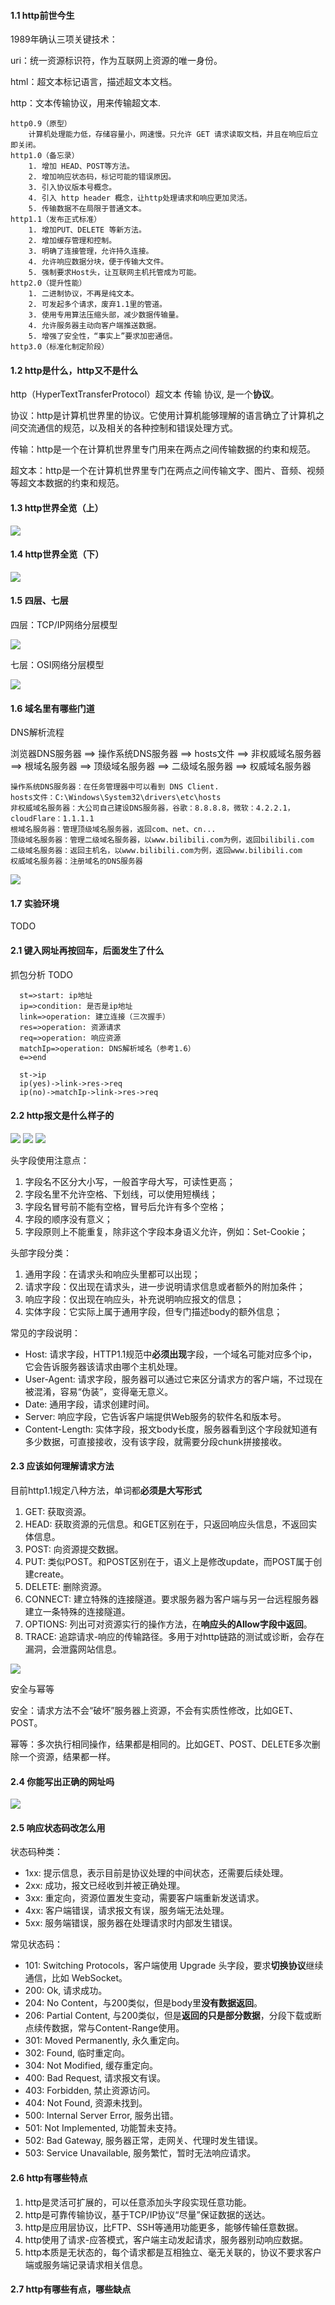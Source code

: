 #### 1.1 http前世今生

1989年确认三项关键技术：

uri：统一资源标识符，作为互联网上资源的唯一身份。

html：超文本标记语言，描述超文本文档。

http：文本传输协议，用来传输超文本.

    http0.9（原型）
        计算机处理能力低，存储容量小，网速慢。只允许 GET 请求读取文档，并且在响应后立即关闭。
    http1.0（备忘录）
        1. 增加 HEAD、POST等方法。
        2. 增加响应状态码，标记可能的错误原因。
        3. 引入协议版本号概念。
        4. 引入 http header 概念，让http处理请求和响应更加灵活。
        5. 传输数据不在局限于普通文本。
    http1.1（发布正式标准）
        1. 增加PUT、DELETE 等新方法。
        2. 增加缓存管理和控制。
        3. 明确了连接管理，允许持久连接。
        4. 允许响应数据分块，便于传输大文件。
        5. 强制要求Host头，让互联网主机托管成为可能。
    http2.0（提升性能）
        1. 二进制协议，不再是纯文本。
        2. 可发起多个请求，废弃1.1里的管道。
        3. 使用专用算法压缩头部，减少数据传输量。
        4. 允许服务器主动向客户端推送数据。
        5. 增强了安全性，“事实上”要求加密通信。
    http3.0（标准化制定阶段）

#### 1.2 http是什么，http又不是什么

http（HyperTextTransferProtocol）超文本 传输 协议, 是一个**协议**。

协议：http是计算机世界里的协议。它使用计算机能够理解的语言确立了计算机之间交流通信的规范，以及相关的各种控制和错误处理方式。

传输：http是一个在计算机世界里专门用来在两点之间传输数据的约束和规范。

超文本：http是一个在计算机世界里专门在两点之间传输文字、图片、音频、视频等超文本数据的约束和规范。

#### 1.3 http世界全览（上）

![](https://static001.geekbang.org/resource/image/51/64/5102fc33d04b59b36971a5e487779864.png?wh=1142*1081)

#### 1.4 http世界全览（下）

![](https://static001.geekbang.org/resource/image/1e/81/1e7533f765d2ede0abfab73cf6b57781.png?wh=1863*2271)

#### 1.5 四层、七层

四层：TCP/IP网络分层模型

![](https://static001.geekbang.org/resource/image/2b/03/2b8fee82b58cc8da88c74a33f2146703.png?wh=3000*1681)

七层：OSI网络分层模型

![](https://static001.geekbang.org/resource/image/3a/dc/3abcf1462621ff86758a8d9571c07cdc.png?wh=3000*1681)

#### 1.6 域名里有哪些门道

DNS解析流程

浏览器DNS服务器 ==> 操作系统DNS服务器 ==> hosts文件 ==> 非权威域名服务器 ==> 根域名服务器 ==> 顶级域名服务器 ==> 二级域名服务器 ==> 权威域名服务器

    操作系统DNS服务器：在任务管理器中可以看到 DNS Client.
    hosts文件：C:\Windows\System32\drivers\etc\hosts
    非权威域名服务器：大公司自己建设DNS服务器，谷歌：8.8.8.8，微软：4.2.2.1，cloudFlare：1.1.1.1
    根域名服务器：管理顶级域名服务器，返回com、net、cn...
    顶级域名服务器：管理二级域名服务器，以www.bilibili.com为例，返回bilibili.com
    二级域名服务器：返回主机名，以www.bilibili.com为例，返回www.bilibili.com
    权威域名服务器：注册域名的DNS服务器

![](https://static001.geekbang.org/resource/image/e5/ac/e51df3245609880641043af65bba94ac.png?wh=3000*1681)

#### 1.7 实验环境

TODO

#### 2.1 键入网址再按回车，后面发生了什么

抓包分析 TODO

```flow
  st=>start: ip地址
  ip=>condition: 是否是ip地址
  link=>operation: 建立连接（三次握手）
  res=>operation: 资源请求
  req=>operation: 响应资源
  matchIp=>operation: DNS解析域名（参考1.6）
  e=>end

  st->ip
  ip(yes)->link->res->req
  ip(no)->matchIp->link->res->req
```

#### 2.2 http报文是什么样子的

![](https://static001.geekbang.org/resource/image/62/3c/62e061618977565c22c2cf09930e1d3c.png?wh=3000*1681)
![](https://static001.geekbang.org/resource/image/1f/ea/1fe4c1121c50abcf571cebd677a8bdea.png?wh=3000*1314)
![](https://static001.geekbang.org/resource/image/cb/75/cb0d1d2c56400fe9c9988ee32842b175.png?wh=3000*1344)

头字段使用注意点：
1. 字段名不区分大小写，一般首字母大写，可读性更高；
2. 字段名里不允许空格、下划线，可以使用短横线；
3. 字段名冒号前不能有空格，冒号后允许有多个空格；
4. 字段的顺序没有意义；
5. 字段原则上不能重复，除非这个字段本身语义允许，例如：Set-Cookie；

头部字段分类：
1. 通用字段：在请求头和响应头里都可以出现；
2. 请求字段：仅出现在请求头，进一步说明请求信息或者额外的附加条件；
3. 响应字段：仅出现在响应头，补充说明响应报文的信息；
4. 实体字段：它实际上属于通用字段，但专门描述body的额外信息；

常见的字段说明：

- Host: 请求字段，HTTP1.1规范中**必须出现**字段，一个域名可能对应多个ip，它会告诉服务器该请求由哪个主机处理。
- User-Agent: 请求字段，服务器可以通过它来区分请求方的客户端，不过现在被混淆，容易“伪装”，变得毫无意义。
- Date: 通用字段，请求创建时间。
- Server: 响应字段，它告诉客户端提供Web服务的软件名和版本号。
- Content-Length: 实体字段，报文body长度，服务器看到这个字段就知道有多少数据，可直接接收，没有该字段，就需要分段chunk拼接接收。

#### 2.3 应该如何理解请求方法

目前http1.1规定八种方法，单词都**必须是大写形式**
1. GET: 获取资源。
2. HEAD: 获取资源的元信息。和GET区别在于，只返回响应头信息，不返回实体信息。
3. POST: 向资源提交数据。
4. PUT: 类似POST。和POST区别在于，语义上是修改update，而POST属于创建create。
5. DELETE: 删除资源。
6. CONNECT: 建立特殊的连接隧道。要求服务器为客户端与另一台远程服务器建立一条特殊的连接隧道。
7. OPTIONS: 列出可对资源实行的操作方法，在**响应头的Allow字段中返回**。
8. TRACE: 追踪请求-响应的传输路径。多用于对http链路的测试或诊断，会存在漏洞，会泄露网站信息。

![](https://static001.geekbang.org/resource/image/3c/6d/3cdc8ac71b80929f4a94dfeb9ffe4b6d.jpg?wh=2254*1222)

安全与幂等

安全：请求方法不会“破坏”服务器上资源，不会有实质性修改，比如GET、POST。

幂等：多次执行相同操作，结果都是相同的。比如GET、POST、DELETE多次删除一个资源，结果都一样。

#### 2.4 你能写出正确的网址吗

![](https://static001.geekbang.org/resource/image/ff/38/ff41d020c7a27d1e8191057f0e658b38.png?wh=2023*383)

#### 2.5 响应状态码改怎么用

状态码种类：

- 1xx: 提示信息，表示目前是协议处理的中间状态，还需要后续处理。
- 2xx: 成功，报文已经收到并被正确处理。
- 3xx: 重定向，资源位置发生变动，需要客户端重新发送请求。
- 4xx: 客户端错误，请求报文有误，服务端无法处理。
- 5xx: 服务端错误，服务器在处理请求时内部发生错误。

常见状态码：

- 101: Switching Protocols，客户端使用 Upgrade 头字段，要求**切换协议**继续通信，比如 WebSocket。
- 200: Ok, 请求成功。
- 204: No Content，与200类似，但是body里**没有数据返回**。
- 206: Partial Content, 与200类似，但是**返回的只是部分数据**，分段下载或断点续传数据，常与Content-Range使用。
- 301: Moved Permanently, 永久重定向。
- 302: Found, 临时重定向。
- 304: Not Modified, 缓存重定向。
- 400: Bad Request, 请求报文有误。
- 403: Forbidden, 禁止资源访问。
- 404: Not Found, 资源未找到。
- 500: Internal Server Error, 服务出错。
- 501: Not Implemented, 功能暂未支持。
- 502: Bad Gateway, 服务器正常，走网关、代理时发生错误。
- 503: Service Unavailable, 服务繁忙，暂时无法响应请求。

#### 2.6 http有哪些特点

1. http是灵活可扩展的，可以任意添加头字段实现任意功能。
2. http是可靠传输协议，基于TCP/IP协议“尽量”保证数据的送达。
3. http是应用层协议，比FTP、SSH等通用功能更多，能够传输任意数据。
4. http使用了请求-应答模式，客户端主动发起请求，服务器别动响应数据。
5. http本质是无状态的，每个请求都是互相独立、毫无关联的，协议不要求客户端或服务端记录请求相关信息。

#### 2.7 http有哪些有点，哪些缺点
